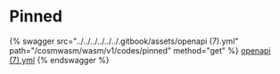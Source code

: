 # Pinned

{% swagger src="../../../../../../.gitbook/assets/openapi (7).yml" path="/cosmwasm/wasm/v1/codes/pinned" method="get" %}
[openapi (7).yml](<../../../../../../.gitbook/assets/openapi (7).yml>)
{% endswagger %}
